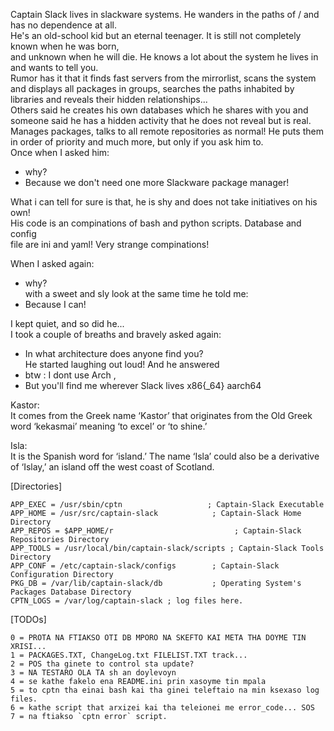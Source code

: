 Captain Slack lives in slackware systems. He wanders in the paths of / and has no dependence at all.<br> He's an old-school kid but an eternal teenager. It is still not completely known when he was born,<br> and unknown when he will die. He knows a lot about the system he lives in and wants to tell you.<br> Rumor has it that it finds fast servers from the mirrorlist, scans the system and displays all packages in groups, searches the paths inhabited by libraries and reveals their hidden relationships... <br> Others said he creates his own databases which he shares with you and someone said he has a hidden activity that he does not reveal but is real. <br> Manages packages, talks to all remote repositories as normal! He puts them in order of priority and much more, but only if you ask him to.  <br>
Once when I asked him:<br>
- why?<br>
- Because we don't need one more Slackware package manager!<br>

What i can tell for sure is that, he is shy and does not take initiatives on his own!<br>
His code is an compinations of bash and python scripts. Database and config<br> file are ini and yaml! Very strange compinations! <br>  
  
 When I asked again:<br>
 - why?<br>
 with a sweet and sly look at the same time he told me: <br>
  - Because I can!<br>
 
I kept quiet, and so did he...<br>
I took a couple of breaths and bravely asked again:<br>
- In what architecture does anyone find you?<br>
He started laughing out loud! And he answered<br>
- btw : I dont use Arch , <br>
- But you'll find me wherever Slack lives x86{_64} aarch64 <br>

Kastor:<br>
It comes from the Greek name ‘Kastor’ that originates from the Old Greek word ‘kekasmai’ meaning ‘to excel’ or ‘to shine.’

Isla:<br>
It is the Spanish word for ‘island.’ The name ‘Isla’ could also be a derivative of ‘Islay,’ an island off the west coast of Scotland.


[Directories]<br>
```
APP_EXEC = /usr/sbin/cptn                   ; Captain-Slack Executable
APP_HOME = /usr/src/captain-slack            ; Captain-Slack Home Directory
APP_REPOS = $APP_HOME/r                           ; Captain-Slack Repositories Directory
APP_TOOLS = /usr/local/bin/captain-slack/scripts ; Captain-Slack Tools Directory
APP_CONF = /etc/captain-slack/configs        ; Captain-Slack Configuration Directory
PKG_DB = /var/lib/captain-slack/db           ; Operating System's Packages Database Directory
CPTN_LOGS = /var/log/captain-slack ; log files here.
```
[TODOs]<br>

```
0 = PROTA NA FTIAKSO OTI DB MPORO NA SKEFTO KAI META THA DOYME TIN XRISI...
1 = PACKAGES.TXT, ChangeLog.txt FILELIST.TXT track...
2 = POS tha ginete to control sta update?
3 = NA TESTARO OLA TA sh an doylevoyn
4 = se kathe fakelo ena README.ini prin xasoyme tin mpala
5 = to cptn tha einai bash kai tha ginei teleftaio na min ksexaso log files.
6 = kathe script that arxizei kai tha teleionei me error_code... SOS
7 = na ftiakso `cptn error` script.
```
